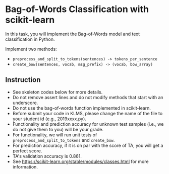 # Bag-of-Words Classification with scikit-learn

In this task, you will implement the Bag-of-Words model and text classification in Python.

Implement two methods:
- `preprocess_and_split_to_tokens(sentences) -> tokens_per_sentence`
- `create_bow(sentences, vocab, msg_prefix) -> (vocab, bow_array)`

## Instruction
* See skeleton codes below for more details.
* Do not remove assert lines and do not modify methods that start with an underscore.
* Do not use the bag-of-words function implemented in scikit-learn.
* Before submit your code in KLMS, please change the name of the file to your student id (e.g., 2019xxxx.py).
* Functionality and prediction accuracy for unknown test samples (i.e., we do not give them to you) will be your grade.
* For functionality, we will run unit tests of `preprocess_and_split_to_tokens` and `create_bow`.
* For prediction accuracy, if it is on par with the score of TA, you will get a perfect score.
* TA's validation accuracy is 0.861.
* See https://scikit-learn.org/stable/modules/classes.html for more information.